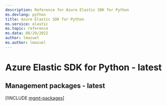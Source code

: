 ```yaml
---
description: Reference for Azure Elastic SDK for Python
ms.devlang: python
title: Azure Elastic SDK for Python
ms.service: elastic
ms.topic: reference
ms.data: 08/29/2022
author: lmazuel
ms.author: lmazuel
---
```

# Azure Elastic SDK for Python - latest

## Management packages - latest
[!INCLUDE [mgmt-packages](elastic-mgmt-index.md)]